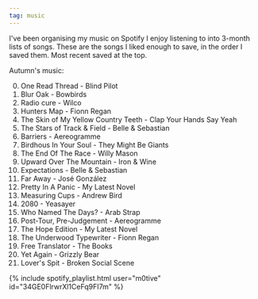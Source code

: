 ```yaml
---
tag: music
---
```


I've been organising my music on Spotify I enjoy listening to into 3-month lists of songs. These are the songs I liked enough to save, in the order I saved them. Most recent saved at the top.

Autumn's music:

  0.  One Read Thread - Blind Pilot
  0.  Blur Oak - Bowbirds
  0.  Radio cure - Wilco
  0.  Hunters Map - Fionn Regan
  0.  The Skin of My Yellow Country Teeth - Clap Your Hands Say Yeah
  0.  The Stars of Track & Field - Belle & Sebastian
  0.  Barriers - Aereogramme
  0.  Birdhous In Your Soul - They Might Be Giants
  0.  The End Of The Race - Willy Mason
  0.  Upward Over The Mountain - Iron & Wine
  0.  Expectations - Belle & Sebastian
  0.  Far Away - José González
  0.  Pretty In A Panic - My Latest Novel
  0.  Measuring Cups - Andrew Bird
  0.  2080 - Yeasayer
  0.  Who Named The Days? - Arab Strap
  0.  Post-Tour, Pre-Judgement - Aereogramme
  0.  The Hope Edition - My Latest Novel
  0.  The Underwood Typewriter - Fionn Regan
  0.  Free Translator - The Books
  0.  Yet Again - Grizzly Bear
  0.  Lover's Spit - Broken Social Scene

{% include spotify_playlist.html user="m0tive" id="34GE0FlrwrXl1CeFq9FI7m" %}

